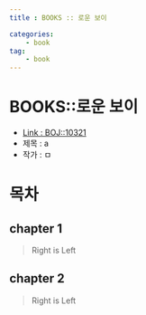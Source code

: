 ```yaml
---
title : BOOKS :: 로운 보이

categories:
    - book
tag:
    - book
---
```

# BOOKS::로운 보이
- [Link : BOJ::10321](x)
- 제목 : a
- 작가 : ㅁ

# 목차

## chapter 1

> Right is Left

## chapter 2

> Right is Left

